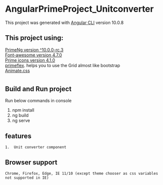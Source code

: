 # AngularPrimeProject_Unitconverter

This project was generated with [Angular CLI](https://github.com/angular/angular-cli) version 10.0.8

## This project using:
[PrimeNg version ^10.0.0-rc.3](https://www.primefaces.org/primeng/showcase/#/)<br>
[Font-awesome version 4.7.0](https://fontawesome.com/v4.7.0/icons/)<br>
[Prime icons version 4.1.0](https://www.primefaces.org/primeng/showcase/#/icons)<br>
[primeflex](https://www.primefaces.org/primeng/showcase/#/primeflex/grid). helps you to use the Grid almost like bootstrap<br>
[Animate.css](https://animate.style/)<br>
#

## Build and Run project

Run below commands in console
1. npm install
2. ng build
3. ng serve

## features
````
1.  Unit converter component

````

## Browser support
````
Chrome, Firefox, Edge, IE 11/10 (except theme chooser as css variables not supported in IE)
````
